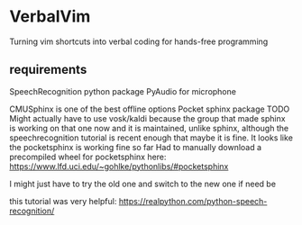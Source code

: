 # VerbalVim
Turning vim shortcuts into verbal coding for hands-free programming

## requirements
SpeechRecognition python package
PyAudio for microphone

CMUSphinx is one of the best offline options
    Pocket sphinx package
TODO Might actually have to use vosk/kaldi because the group that made sphinx is working on that one now and it is maintained, unlike sphinx, although the speechrecognition tutorial is recent enough that maybe it is fine. It looks like the pocketsphinx is working fine so far
Had to manually download a precompiled wheel for pocketsphinx here:
https://www.lfd.uci.edu/~gohlke/pythonlibs/#pocketsphinx

I might just have to try the old one and switch to the new one if need be


this tutorial was very helpful:
https://realpython.com/python-speech-recognition/